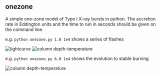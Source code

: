 ## onezone

A simple one-zone model of Type I X-ray bursts in python. The accretion rate in Eddington units and the time to run in seconds should be given on the command line.

e.g. `python onezone.py 1.0 1e4` shows a series of flashes

![lightcurve](https://github.com/andrewcumming/onezone/mdot=1.png)
![column depth-temperature](https://github.com/andrewcumming/onezone/mdot=1_yT.png)

e.g. `python onezone.py 6.0 1e4` shows the evolution to stable burning

![column depth-temperature](https://github.com/andrewcumming/onezone/mdot=6_yT.png)

